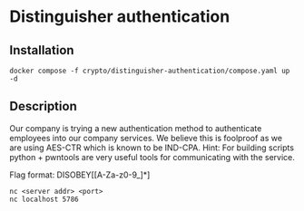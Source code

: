 # Distinguisher authentication

## Installation

`docker compose -f crypto/distinguisher-authentication/compose.yaml up -d`

## Description

Our company is trying a new authentication method to authenticate employees into our company services.
We believe this is foolproof as we are using AES-CTR which is known to be IND-CPA. 
Hint: For building scripts python + pwntools are very useful tools for communicating with the service.

Flag format: DISOBEY\[[A-Za-z0-9_]*\]

`nc <server addr> <port>`  
`nc localhost 5786`


